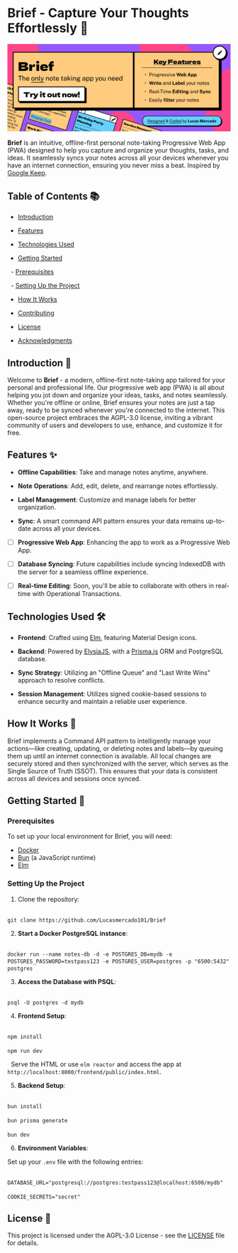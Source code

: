 # Brief - Capture Your Thoughts Effortlessly 📝

![](https://github.com/Lucasmercado101/Brief/blob/main/banner.png)

**Brief** is an intuitive, offline-first personal note-taking Progressive Web App (PWA) designed to help you capture and organize your thoughts, tasks, and ideas. It seamlessly syncs your notes across all your devices whenever you have an internet connection, ensuring you never miss a beat. Inspired by [Google Keep](https://keep.google.com/).

  

## Table of Contents 📚

- [Introduction](#introduction)

- [Features](#features)

- [Technologies Used](#technologies-used)

- [Getting Started](#getting-started)

  - [Prerequisites](#prerequisites)

  - [Setting Up the Project](#setting-up-the-project)

- [How It Works](#how-it-works)

- [Contributing](#contributing)

- [License](#license)

- [Acknowledgments](#acknowledgments)

  

## Introduction 🌟

  

Welcome to **Brief** - a modern, offline-first note-taking app tailored for your personal and professional life. Our progressive web app (PWA) is all about helping you jot down and organize your ideas, tasks, and notes seamlessly. Whether you're offline or online, Brief ensures your notes are just a tap away, ready to be synced whenever you're connected to the internet. This open-source project embraces the AGPL-3.0 license, inviting a vibrant community of users and developers to use, enhance, and customize it for free.
  

## Features ✨

  

- **Offline Capabilities**: Take and manage notes anytime, anywhere.

- **Note Operations**: Add, edit, delete, and rearrange notes effortlessly.

- **Label Management**: Customize and manage labels for better organization.

- **Sync**: A smart command API pattern ensures your data remains up-to-date across all your devices.


- [ ] **Progressive Web App**: Enhancing the app to work as a Progressive Web App.

- [ ] **Database Syncing**: Future capabilities include syncing IndexedDB with the server for a seamless offline experience.
- [ ] **Real-time Editing**: Soon, you'll be able to collaborate with others in real-time with Operational Transactions.
  

## Technologies Used 🛠️

  

- **Frontend**: Crafted using [Elm](https://elm-lang.org/), featuring Material Design icons.

- **Backend**: Powered by [ElysiaJS](https://elysiajs.com/), with a [Prisma.js](https://www.prisma.io/) ORM and PostgreSQL database.

- **Sync Strategy**: Utilizing an "Offline Queue" and "Last Write Wins" approach to resolve conflicts.

- **Session Management**: Utilizes signed cookie-based sessions to enhance security and maintain a reliable user experience.

  

## How It Works 🔄


Brief implements a Command API pattern to intelligently manage your actions—like creating, updating, or deleting notes and labels—by queuing them up until an internet connection is available. All local changes are securely stored and then synchronized with the server, which serves as the Single Source of Truth (SSOT). This ensures that your data is consistent across all devices and sessions once synced.


  

## Getting Started 🚀

  

### Prerequisites

  

To set up your local environment for Brief, you will need:
- [Docker](https://www.docker.com/)
- [Bun](https://bun.sh/) (a JavaScript runtime)
- [Elm](https://elm-lang.org/)

  

### Setting Up the Project

  

1. Clone the repository:

```

git clone https://github.com/Lucasmercado101/Brief

```

2. **Start a Docker PostgreSQL instance**:

```

docker run --name notes-db -d -e POSTGRES_DB=mydb -e POSTGRES_PASSWORD=testpass123 -e POSTGRES_USER=postgres -p "6500:5432" postgres

```

3. **Access the Database with PSQL**:

```

psql -U postgres -d mydb

```

4. **Frontend Setup**:

```

npm install

npm run dev

```

  Serve the HTML or use `elm reactor` and access the app at `http://localhost:8000/frontend/public/index.html`.

  

5. **Backend Setup**:

```

bun install

bun prisma generate

bun dev

```

  

6. **Environment Variables**:

Set up your `.env` file with the following entries:

```

DATABASE_URL="postgresql://postgres:testpass123@localhost:6500/mydb"

COOKIE_SECRETS="secret"

```

  

## License 📝

  

This project is licensed under the AGPL-3.0 License - see the [LICENSE](LICENSE) file for details.

